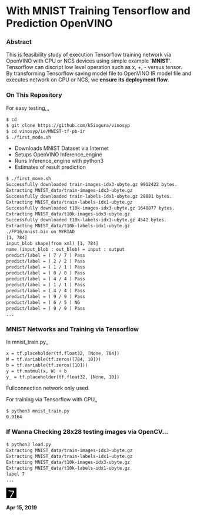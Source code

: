 # With MNIST Training Tensorflow and Prediction OpenVINO

### Abstract

This is feasibility study of execution Tensorflow training network via OpenVINO with CPU or NCS devices using simple example '**MNIST**'.  
Tensorflow can discript low level operation such as x, +, - versus tensor.  
By transforming Tensorflow saving model file to OpenVINO IR model file and executes network on CPU or NCS, we **ensure its deployment flow**.  

### On This Repository

For easy testing,,, 
```
$ cd
$ git clone https://github.com/k5iogura/vinosyp
$ cd vinosyp/ie/MNIST-tf-pb-ir
$ ./first_mode.sh
```

- Downloads MNIST Dataset via Internet
- Setups OpenVINO Inference_engine
- Runs Inference_engine with python3
- Estimates of result prediction

```
$ ./first_move.sh 
Successfully downloaded train-images-idx3-ubyte.gz 9912422 bytes.
Extracting MNIST_data/train-images-idx3-ubyte.gz
Successfully downloaded train-labels-idx1-ubyte.gz 28881 bytes.
Extracting MNIST_data/train-labels-idx1-ubyte.gz
Successfully downloaded t10k-images-idx3-ubyte.gz 1648877 bytes.
Extracting MNIST_data/t10k-images-idx3-ubyte.gz
Successfully downloaded t10k-labels-idx1-ubyte.gz 4542 bytes.
Extracting MNIST_data/t10k-labels-idx1-ubyte.gz
./FP16/mnist.bin on MYRIAD
[1, 784]
input_blob shape(from xml) [1, 784]
name (input_blob : out_blob) = input : output
predict/label = ( 7 / 7 ) Pass
predict/label = ( 2 / 2 ) Pass
predict/label = ( 1 / 1 ) Pass
predict/label = ( 0 / 0 ) Pass
predict/label = ( 4 / 4 ) Pass
predict/label = ( 1 / 1 ) Pass
predict/label = ( 4 / 4 ) Pass
predict/label = ( 9 / 9 ) Pass
predict/label = ( 6 / 5 ) NG
predict/label = ( 9 / 9 ) Pass
...
```

### MNIST Networks and Training via Tensorflow

In mnist_train.py,,

```
x = tf.placeholder(tf.float32, [None, 784])
W = tf.Variable(tf.zeros([784, 10]))
b = tf.Variable(tf.zeros([10]))
y = tf.matmul(x, W) + b
y_ = tf.placeholder(tf.float32, [None, 10])
```

Fullconnection network only used.  

For training via Tensorflow with CPU,,
```
$ python3 mnist_train.py
0.9164
```
### If Wanna Checking 28x28 testing images via OpenCV...
```
$ python3 load.py
Extracting MNIST_data/train-images-idx3-ubyte.gz
Extracting MNIST_data/train-labels-idx1-ubyte.gz
Extracting MNIST_data/t10k-images-idx3-ubyte.gz
Extracting MNIST_data/t10k-labels-idx1-ubyte.gz
label 7
...
```
![](7.png)  

**Apr 15, 2019**
